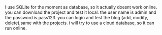 I use SQLite for the moment as database, so it actually doesnt work online. you can download the project and test it local. the user name is admin and the password is pass123. 
you can login and test the blog (add, modify, delete),same with the projects. i will try to use a cloud database, so it can run online. 
